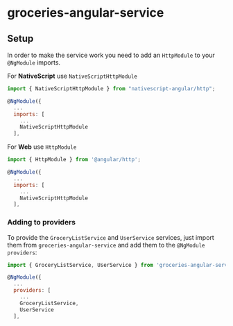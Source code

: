 # groceries-angular-service

## Setup

In order to make the service work you need to add an `HttpModule` to your `@NgModule` imports.

For <b>NativeScript</b> use `NativeScriptHttpModule`

``` javascript
import { NativeScriptHttpModule } from "nativescript-angular/http";
```

``` javascript
@NgModule({
  ...
  imports: [
    ...
    NativeScriptHttpModule
  ],
```

For <b>Web</b> use `HttpModule`

``` javascript
import { HttpModule } from '@angular/http';
```

``` javascript
@NgModule({
  ...
  imports: [
    ...
    NativeScriptHttpModule
  ],
```

### Adding to providers

To provide the `GroceryListService` and `UserService` services, just import them from `groceries-angular-service` and add them to the `@NgModule providers`:

``` javascript
import { GroceryListService, UserService } from 'groceries-angular-service';

@NgModule({
  ...
  providers: [
    ...
    GroceryListService,
    UserService
  ],
```
